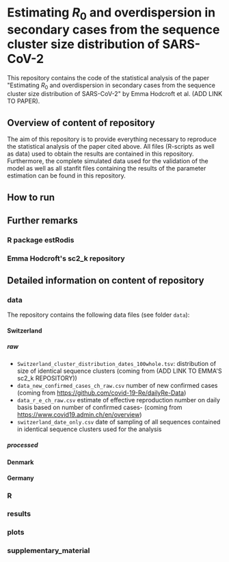 # Estimating $R_0$ and overdispersion in secondary cases from the sequence cluster size distribution of SARS-CoV-2
This repository contains the code of the statistical analysis of the paper "Estimating $R_0$ and overdispersion in secondary cases from the sequence cluster size distribution of SARS-CoV-2" by Emma Hodcroft et al. (ADD LINK TO PAPER).

## Overview of content of repository
The aim of this repository is to provide everything necessary to reproduce the statistical analysis of the paper cited above. All files (R-scripts as well as data) used to obtain the results are contained in this repository. Furthermore, the complete simulated data used for the validation of the model as well as all stanfit files containing the results of the parameter estimation can be found in this repository.

## How to run

## Further remarks

### R package estRodis

### Emma Hodcroft's sc2_k repository

## Detailed information on content of repository

### data
The repository contains the following data files (see folder `data`):

#### Switzerland

##### raw
* `Switzerland_cluster_distribution_dates_100whole.tsv`: distribution of size of identical sequence clusters (coming from (ADD LINK TO EMMA'S sc2_k REPOSITORY))
* `data_new_confirmed_cases_ch_raw.csv` number of new confirmed cases (coming from https://github.com/covid-19-Re/dailyRe-Data)
* `data_r_e_ch_raw.csv` estimate of effective reproduction number on daily basis based on number of confirmed cases- (coming from https://www.covid19.admin.ch/en/overview)
* `switzerland_date_only.csv` date of sampling of all sequences contained in identical sequence clusters used for the analysis

##### processed

#### Denmark


#### Germany


### R


### results


### plots


### supplementary_material











